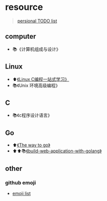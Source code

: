 # resource
> [persional TODO list](https://trello.com/c/Y13Q69jN/7-%E4%B9%A6%E7%B1%8D%E5%88%97%E8%A1%A8)  

## computer
- :books:《计算机组成与设计》

## Linux
- :arrow_up:[《Linux C编程一站式学习》](http://akaedu.github.io/book)
- :books:《Unix 环境高级编程》

## C
- :books:《c程序设计语言》

## Go
- :arrow_up:[《The way to go》](https://github.com/Unknwon/the-way-to-go_ZH_CN/blob/master/eBook/directory.md#%E7%AC%AC%E4%BA%8C%E9%83%A8%E5%88%86%E8%AF%AD%E8%A8%80%E7%9A%84%E6%A0%B8%E5%BF%83%E7%BB%93%E6%9E%84%E4%B8%8E%E6%8A%80%E6%9C%AF)
- :arrow_up::arrow_up::books:[《build-web-application-with-golang》](https://github.com/astaxie/build-web-application-with-golang/blob/master/zh/preface.md)

## other
### github emoji
- [emoji list](https://github.com/caiyongji/emoji-list/blob/master/README-CN.md)